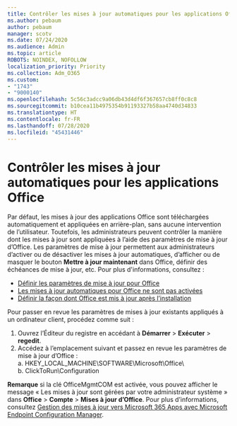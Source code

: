 ```yaml
---
title: Contrôler les mises à jour automatiques pour les applications Office
ms.author: pebaum
author: pebaum
manager: scotv
ms.date: 07/24/2020
ms.audience: Admin
ms.topic: article
ROBOTS: NOINDEX, NOFOLLOW
localization_priority: Priority
ms.collection: Adm_O365
ms.custom:
- "1743"
- "9000140"
ms.openlocfilehash: 5c56c3adcc9a06db43d4df6f367657cb8ff0c8c8
ms.sourcegitcommit: b10cea11b4975354b91193327b58aa4740d34833
ms.translationtype: HT
ms.contentlocale: fr-FR
ms.lasthandoff: 07/28/2020
ms.locfileid: "45431446"
---
```

# <a name="control-automatic-updates-for-office-apps"></a>Contrôler les mises à jour automatiques pour les applications Office

Par défaut, les mises à jour des applications Office sont téléchargées automatiquement et appliquées en arrière-plan, sans aucune intervention de l’utilisateur. Toutefois, les administrateurs peuvent contrôler la manière dont les mises à jour sont appliquées à l’aide des paramètres de mise à jour d’Office. Les paramètres de mise à jour permettent aux administrateurs d’activer ou de désactiver les mises à jour automatiques, d’afficher ou de masquer le bouton **Mettre à jour maintenant** dans Office, définir des échéances de mise à jour, etc. Pour plus d'informations, consultez :

- [Définir les paramètres de mise à jour pour Office](https://docs.microsoft.com/deployoffice/configure-update-settings-for-office-365-proplus)  
- [Les mises à jour automatiques pour Office ne sont pas activées](https://support.microsoft.com/help/2753538/automatic-updating-for-office-2013-and-office-2016-click-to-run-is-not)  
- [Définir la façon dont Office est mis à jour après l’installation](https://docs.microsoft.com/deployoffice/configuration-options-for-the-office-2016-deployment-tool#updates-element)

Pour passer en revue les paramètres de mises à jour existants appliqués à un ordinateur client, procédez comme suit :

1. Ouvrez l’Éditeur du registre en accédant à **Démarrer** > **Exécuter** > **regedit**.
2. Accédez à l’emplacement suivant et passez en revue les paramètres de mise à jour d’Office :  
    a. HKEY_LOCAL_MACHINE\SOFTWARE\Microsoft\Office\  
    b. ClickToRun\Configuration

**Remarque**  si la clé OfficeMgmtCOM est activée, vous pouvez afficher le message « Les mises à jour sont gérées par votre administrateur système » dans **Office** > **Compte** > **Mises à jour d’Office**. Pour plus d’informations, consultez [Gestion des mises à jour vers Microsoft 365 Apps avec Microsoft Endpoint Configuration Manager](https://docs.microsoft.com/deployoffice/manage-updates-to-office-365-proplus-with-system-center-configuration-manager#method-1-use-office-deployment-tool-to-enable-office-365-clients-to-receive-updates-from-configuration-manager).  
